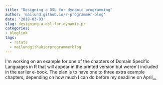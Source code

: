 ```yaml
---
title: "Designing a DSL for dynamic programming"
author: 'mailund.github.io/r-programmer-blog'
date: '2018-03-03'
slug: designing-a-dsl-for-dynamic-pr
categories:
- bloglink
tags:
  - rstats
  - mailundgithubiorprogrammerblog
---
```


I'm working on an example for one of the chapters of Domain Specific Languages in R that will appear in the printed version but weren't included in the earlier e-book. The plan is to have one to three extra example chapters, depending on how much I can do before my deadline on April[... <i class="fas fa-external-link-alt"></i>](https://mailund.github.io/r-programmer-blog/2018/03/03/designing-a-dsl-for-dynamic-programming/)

